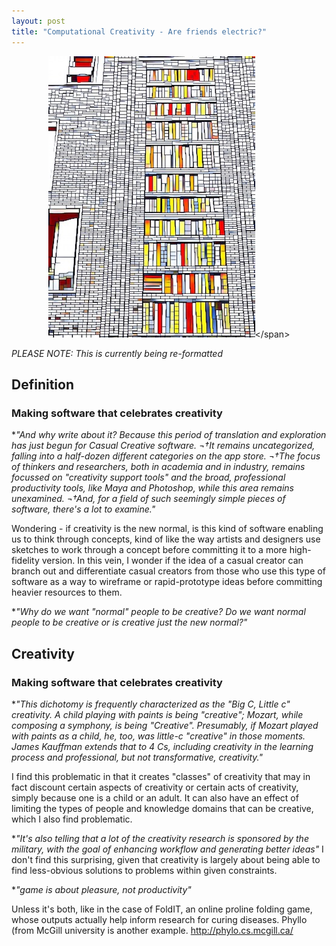 ```yaml
---
layout: post
title: "Computational Creativity - Are friends electric?"
---
```


<span style="display:block;text-align:center">![ A stylized image of the side of a building, in which part of the wall is painted to look like a books on a shelf.](/images/public-humanities.jpg "Credit:https://www.flickr.com/photos/andrevanbortel/3745527869")</span>

_PLEASE NOTE: This is currently being re-formatted_
  
## Definition

### Making software that celebrates creativity
*_"And why write about it? Because this period of translation and exploration has just begun for Casual Creative software. ¬†It remains uncategorized, falling into a half-dozen different categories on the app store. ¬†The focus of thinkers and researchers, both in academia and in industry, remains focussed on "creativity support tools" and the broad, professional productivity tools, like Maya and Photoshop, while this area remains unexamined. ¬†And, for a field of such seemingly simple pieces of software, there's a lot to examine."_

Wondering - if creativity is the new normal, is this kind of software enabling us to think through concepts, kind of like the way artists and designers use sketches to work through a concept before committing it to a more high-fidelity version.  In this vein, I wonder if the idea of a casual creator can branch out and differentiate casual creators from those who use this type of software as a way to wireframe or rapid-prototype ideas before committing heavier resources to them. 

*_"Why do we want "normal" people to be creative? 
 Do we want normal people to be creative or is creative just the new normal?"_

## Creativity

### Making software that celebrates creativity

*_"This dichotomy is frequently characterized as the "Big C, Little c" creativity. A child playing with paints is being "creative"; Mozart, while composing a symphony, is being "Creative". Presumably, if Mozart played with paints as a child, he, too, was little-c "creative" in those moments. James Kauffman extends that to 4 Cs, including creativity in the learning process and professional, but not transformative, creativity."_

I find this problematic in that it creates "classes" of creativity that may in fact discount certain aspects of creativity or certain acts of creativity, simply because one is a child or an adult. It can also have an effect of limiting the types of people and knowledge domains that can be creative, which I also find problematic.

*_"It's also telling that a lot of the creativity research is sponsored by the military, with the goal of enhancing workflow and generating better ideas"_
 I don't find this surprising, given that creativity is largely about being able to find less-obvious solutions to problems within given constraints.

*_"game is about pleasure, not productivity"_

 Unless it's both, like in the case of FoldIT, an online proline folding game, whose outputs actually help inform research for curing diseases. Phyllo (from McGill university is another example. http://phylo.cs.mcgill.ca/
 
 

